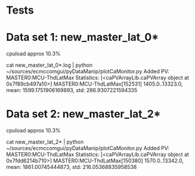 # Tests

# Data set 1:  new_master_lat_0*
cpuload approx 10.3%

cat new_master_lat_0*.log | python ~/sources/ecmccomgui/pyDataManip/plotCaMonitor.py 
Added PV: MASTER0:MCU-ThdLatMax
Statistics: 
[<caPVArrayLib.caPVArray object at 0x7f89cb497a10>]
MASTER0:MCU-ThdLatMax[152531] 1405.0..13323.0, mean: 1599.1751906169893, std: 286.9307221594335

# Data set 2:  new_master_lat_2*
cpuload	approx 10.3%

cat new_master_lat_2* | python ~/sources/ecmccomgui/pyDataManip/plotCaMonitor.py 
Added PV: MASTER0:MCU-ThdLatMax
Statistics: 
[<caPVArrayLib.caPVArray object at 0x7fdd6214b710>]
MASTER0:MCU-ThdLatMax[150380] 1570.0..13342.0, mean: 1861.00745444873, std: 216.05368835958538

